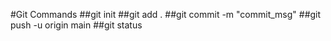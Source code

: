#Git Commands
##git init
##git add .
##git commit -m "commit_msg"
##git push -u origin main
##git status